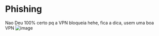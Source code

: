 # Phishing
Nao Deu 100% certo pq a VPN bloqueia hehe, fica a dica, usem uma boa VPN
![image](https://github.com/Grisoste/Phishing/assets/139875438/a8f17d69-6ae8-4b9e-bac5-c3a6efdeede7)
